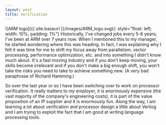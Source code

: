 ```yaml
---
layout: post
title: Verification
---
```


![ARM logo]({{ site.baseurl }}/images/ARM_logo.svg){: style="float: left; width: 10%; padding: 1%"}
Historically, I've changed jobs every 5-6 years; I've been at ARM over 7 years
now.  When I mentioned this to my manager, he started wondering where this was
heading.  In fact, I was explaining why I felt it was time for me to shift my
focus away from parallelism, vector processing, performance optimization, etc.
and into something I didn't know much about.  It's a fast moving industry and
if you don't keep moving, your skills become irrelevant and if you don't make
a big enough shift, you won't take the risks you need to take to achieve
something new.  (A very bad paraphrase of Richard Hamming.)

So over the last year or so I have been switching over to work on processor
verification.  It really matters to my employer, it is enormously expensive (the
vast majority of the company's engineering costs), it is part of the value
proposition of an IP supplier and it is enormously fun.  Along the way, I am
learning a lot about verification and processor design a little about Verilog and
I am trying to exploit the fact that I am good at writing language processing
tools.
